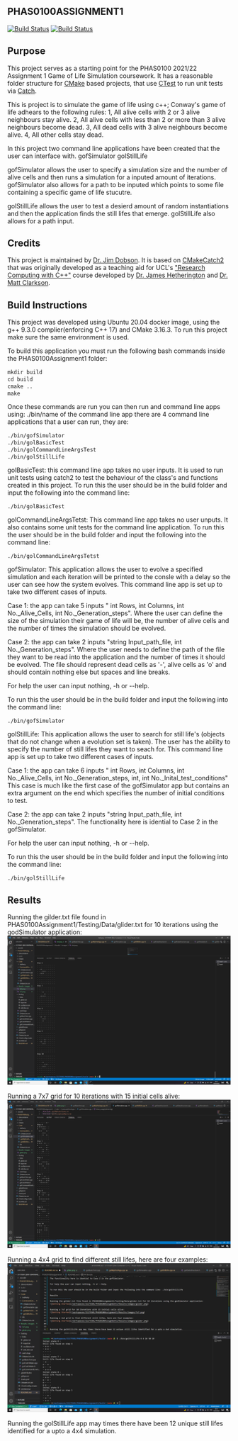 PHAS0100ASSIGNMENT1
------------------

[![Build Status](https://travis-ci.com/[USERNAME]/PHAS0100Assignment1.svg?branch=master)](https://travis-ci.com/[USERNAME]/PHAS0100Assignment1)
[![Build Status](https://ci.appveyor.com/api/projects/status/[APPVEYOR_ID]/branch/master)](https://ci.appveyor.com/project/[USERNAME]/PHAS0100Assignment1)


Purpose
-------

This project serves as a starting point for the PHAS0100 2021/22 Assignment 1 Game of Life Simulation coursework. It has a reasonable folder structure for [CMake](https://cmake.org/) based projects,
that use [CTest](https://cmake.org/) to run unit tests via [Catch](https://github.com/catchorg/Catch2). 

This is project is to simulate the game of life using c++;
Conway's game of life adhears to the following rules:
1, All alive cells with 2 or 3 alive neighbours stay alive.
2, All alive cells with less than 2 or more than 3 alive neighbours become dead.
3, All dead cells with 3 alive neighbours become alive.
4, All other cells stay dead.

In this project two command line applications have been created that the user can interface with.
gofSimulator           golStillLife 

gofSimulator allows the user to specify a simulation size and the number of alive cells and then runs a simulation for a inputed amount of iterations.
gofSimulator also allows for a path to be inputed which points to some file containing a specific game of life stucutre.

golStillLife allows the user to test a desierd amount of random instantiations and then the application finds the still lifes that emerge.
golStillLife also allows for a path input.


Credits
-------

This project is maintained by [Dr. Jim Dobson](https://www.ucl.ac.uk/physics-astronomy/people/dr-jim-dobson). It is based on [CMakeCatch2](https://github.com/UCL/CMakeCatch2.git) that was originally developed as a teaching aid for UCL's ["Research Computing with C++"](http://rits.github-pages.ucl.ac.uk/research-computing-with-cpp/)
course developed by [Dr. James Hetherington](http://www.ucl.ac.uk/research-it-services/people/james)
and [Dr. Matt Clarkson](https://iris.ucl.ac.uk/iris/browse/profile?upi=MJCLA42).


Build Instructions
------------------
This project was developed using Ubuntu 20.04 docker image, using the g++ 9.3.0 complier(enforcing C++ 17) and CMake 3.16.3.
To run this project make sure the same environment is used.

To build this application you must run the following bash commands inside the PHAS0100Assignment1 folder:
```console
mkdir build
cd build
cmake ..
make
```

Once these commands are run you can then run and command line apps using:
./bin/name of the command line app
there are 4 command line applications that a user can run, they are:
```console
./bin/gofSimulator            
./bin/golBasicTest           
./bin/golCommandLineArgsTest           
./bin/golStillLife
```  

golBasicTest:
this command line app takes no user inputs. It is used to run unit tests using catch2 to test the behaviour of the class's and functions created in this project.
To run this the user should be in the build folder and input the following into the command line: 
```console
./bin/golBasicTest
```

golCommandLineArgsTetst: 
This command line app takes no user unputs. It also contains some unit tests for the command line application.
To run this the user should be in the build folder and input the following into the command line: 
```console
./bin/golCommandLineArgsTetst
```

gofSimulator:
This application allows the user to evolve a specified simulation and each iteration will be printed to the consle with a delay so the user can see how the system evolves.
This command line app is set up to take two different cases of inputs.

Case 1: the app can take 5 inputs " int Rows, int Columns, int No._Alive_Cells, int No._Generation_steps".
Where the user can define the size of the simulation their game of life will be, the number of alive cells and the number of times the simulation should be evolved.

Case 2: the app can take 2 inputs "string Input_path_file,  int No._Generation_steps".
Where the user needs to define the path of the file they want to be read into the application and the number of times it should be evolved.
The file should represent dead cells as '-', alive cells as 'o' and should contain nothing else but spaces and line breaks.

For help the user can input nothing, -h or --help.

To run this the user should be in the build folder and input the following into the command line: 
```console
./bin/gofSimulator
```

golStillLife:
This application allows the user to search for still life's (objects that do not change when a evolution set is taken).
The user has the ability to specify the number of still lifes they want to seach for.
This command line app is set up to take two different cases of inputs.

Case 1: the app can take 6 inputs " int Rows, int Columns, int No._Alive_Cells, int No._Generation_steps, int, int No._Inital_test_conditions"
This case is much like the first case of the gofSimulator app but contains an extra argument on the end which specifies the number of initial conditions to test.

Case 2: the app can take 2 inputs "string Input_path_file,  int No._Generation_steps".
The functionality here is idential to Case 2 in the gofSimulator.

For help the user can input nothing, -h or --help.

To run this the user should be in the build folder and input the following into the command line: 
```console
./bin/golStillLife
```

Results
------------------
Running the gilder.txt file found in PHAS0100Assignment1/Testing/Data/glider.txt for 10 iterations using the godSimulator application:
![Getting Started](Results/images/glider.png)

Running a 7x7 grid for 10 iterations with 15 initial cells alive:
![Getting Started](Results/images/7x7.png)

Running a 4x4 grid to find different still lifes, here are four examples:
![Getting Started](Results/images/4x4.png)

Running the golStillLife app may times there have been 12 unique still lifes identified for a upto a 4x4 simulation.